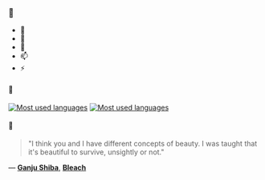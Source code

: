 ### 👋

- 🔭
- 🌱
- 💬
- 📫
- ⚡

#### 🧏

[![Most used languages](https://github-readme-stats-aynah.vercel.app/api/top-langs/?username=aynh&theme=solarized-dark&langs_count=6&layout=compact&hide_title=true)](https://github.com/anuraghazra/github-readme-stats#gh-dark-mode-only)
[![Most used languages](https://github-readme-stats-aynah.vercel.app/api/top-langs/?username=aynh&theme=solarized-light&langs_count=6&layout=compact&hide_title=true)](https://github.com/anuraghazra/github-readme-stats#gh-light-mode-only)

#### 💬

> "I think you and I have different concepts of beauty. I was taught that it's beautiful to survive, unsightly or not."

&mdash; [**Ganju Shiba**](https://myanimelist.net/character.php?q=Ganju%20Shiba&cat=character), [**Bleach**](https://myanimelist.net/search/all?q=Bleach&cat=all)
